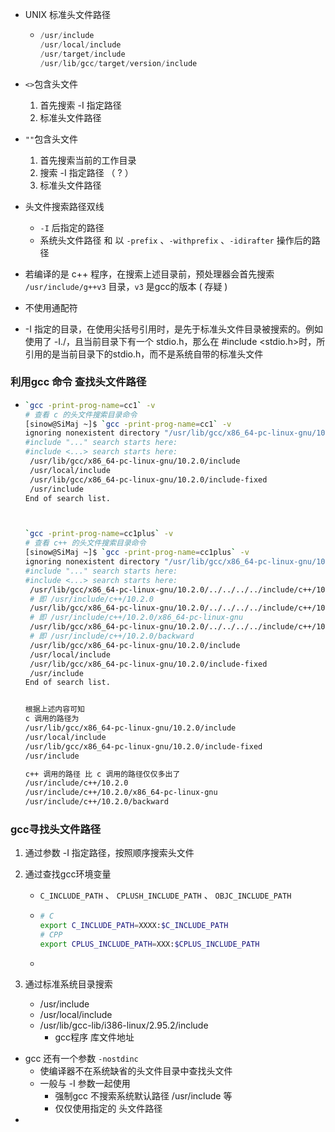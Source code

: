 
- UNIX 标准头文件路径

  - ```c
    /usr/include
    /usr/local/include
    /usr/target/include
    /usr/lib/gcc/target/version/include
    ```

- `<>`包含头文件

  1. 首先搜索 -I 指定路径
  2. 标准头文件路径

- `""`包含头文件

  1. 首先搜索当前的工作目录
  2. 搜索 -I 指定路径 （ ? ）
  3. 标准头文件路径

- 头文件搜索路径双线


  - `-I` 后指定的路径
  - 系统头文件路径 和 以 `-prefix` 、`-withprefix` 、`-idirafter` 操作后的路径

- 若编译的是 c++ 程序，在搜索上述目录前，预处理器会首先搜索 `/usr/include/g++v3` 目录，`v3` 是gcc的版本 ( 存疑 )

- 不使用通配符

- -I 指定的目录，在使用尖括号引用时，是先于标准头文件目录被搜索的。例如使用了 -I./，且当前目录下有一个 stdio.h，那么在 #include <stdio.h>时，所引用的是当前目录下的stdio.h，而不是系统自带的标准头文件



### 利用gcc 命令 查找头文件路径


- ```bash
  `gcc -print-prog-name=cc1` -v
  # 查看 c 的头文件搜索目录命令
  [sinow@SiMaj ~]$ `gcc -print-prog-name=cc1` -v
  ignoring nonexistent directory "/usr/lib/gcc/x86_64-pc-linux-gnu/10.2.0/../../../../x86_64-pc-linux-gnu/include"
  #include "..." search starts here:
  #include <...> search starts here:
   /usr/lib/gcc/x86_64-pc-linux-gnu/10.2.0/include
   /usr/local/include
   /usr/lib/gcc/x86_64-pc-linux-gnu/10.2.0/include-fixed
   /usr/include
  End of search list.
  
  
  
  `gcc -print-prog-name=cc1plus` -v
  # 查看 c++ 的头文件搜索目录命令
  [sinow@SiMaj ~]$ `gcc -print-prog-name=cc1plus` -v
  ignoring nonexistent directory "/usr/lib/gcc/x86_64-pc-linux-gnu/10.2.0/../../../../x86_64-pc-linux-gnu/include"
  #include "..." search starts here:
  #include <...> search starts here:
   /usr/lib/gcc/x86_64-pc-linux-gnu/10.2.0/../../../../include/c++/10.2.0
   # 即 /usr/include/c++/10.2.0
   /usr/lib/gcc/x86_64-pc-linux-gnu/10.2.0/../../../../include/c++/10.2.0/x86_64-pc-linux-gnu
   # 即 /usr/include/c++/10.2.0/x86_64-pc-linux-gnu
   /usr/lib/gcc/x86_64-pc-linux-gnu/10.2.0/../../../../include/c++/10.2.0/backward
   # 即 /usr/include/c++/10.2.0/backward
   /usr/lib/gcc/x86_64-pc-linux-gnu/10.2.0/include
   /usr/local/include
   /usr/lib/gcc/x86_64-pc-linux-gnu/10.2.0/include-fixed
   /usr/include
  End of search list.
  
  
  根据上述内容可知
  c 调用的路径为
  /usr/lib/gcc/x86_64-pc-linux-gnu/10.2.0/include
  /usr/local/include
  /usr/lib/gcc/x86_64-pc-linux-gnu/10.2.0/include-fixed
  /usr/include
  
  c++ 调用的路径 比 c 调用的路径仅仅多出了
  /usr/include/c++/10.2.0
  /usr/include/c++/10.2.0/x86_64-pc-linux-gnu
  /usr/include/c++/10.2.0/backward
  ```



### gcc寻找头文件路径

1. 通过参数 -I 指定路径，按照顺序搜索头文件

2. 通过查找gcc环境变量

   - `C_INCLUDE_PATH` 、 `CPLUSH_INCLUDE_PATH` 、 `OBJC_INCLUDE_PATH`

   - ```bash
     # C
     export C_INCLUDE_PATH=XXXX:$C_INCLUDE_PATH
     # CPP
     export CPLUS_INCLUDE_PATH=XXX:$CPLUS_INCLUDE_PATH
     ```

   - 

3. 通过标准系统目录搜索

   - /usr/include
   - /usr/local/include
   - /usr/lib/gcc-lib/i386-linux/2.95.2/include
     - gcc程序 库文件地址

- gcc 还有一个参数 `-nostdinc`
  - 使编译器不在系统缺省的头文件目录中查找头文件
  - 一般与 -I 参数一起使用
    - 强制gcc 不搜索系统默认路径 /usr/include 等
    - 仅仅使用指定的 头文件路径
- 

